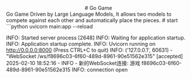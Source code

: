 <center>
# Go Game
</center>
  Go Game Driven by Large Language Models, It allows two models to compete against each other and automatically place the pieces.
# start
```python
uvicorn main:app --reload

INFO:     Started server process [2648]
INFO:     Waiting for application startup.
INFO:     Application startup complete.
INFO:     Uvicorn running on http://0.0.0.0:8000 (Press CTRL+C to quit)
INFO:     ('127.0.0.1', 60631) - "WebSocket /ws/f8696c03-6f60-489d-8961-90e51562e315" [accepted]
2025-02-10 18:52:16 - INFO - 新的WebSocket连接: 游戏 f8696c03-6f60-489d-8961-90e51562e315
INFO:     connection open
```
